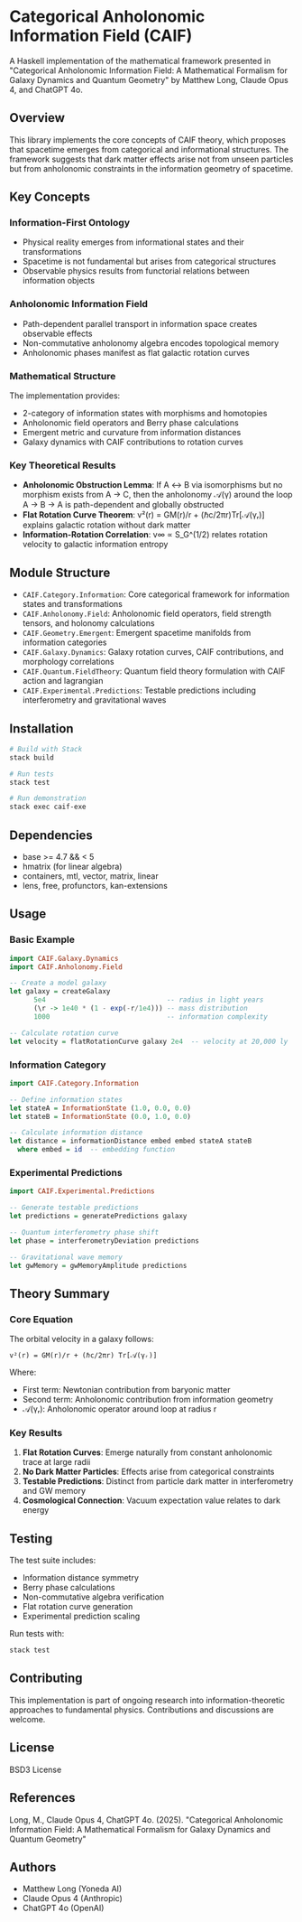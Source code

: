 # Categorical Anholonomic Information Field (CAIF)

A Haskell implementation of the mathematical framework presented in "Categorical Anholonomic Information Field: A Mathematical Formalism for Galaxy Dynamics and Quantum Geometry" by Matthew Long, Claude Opus 4, and ChatGPT 4o.

## Overview

This library implements the core concepts of CAIF theory, which proposes that spacetime emerges from categorical and informational structures. The framework suggests that dark matter effects arise not from unseen particles but from anholonomic constraints in the information geometry of spacetime.

## Key Concepts

### Information-First Ontology
- Physical reality emerges from informational states and their transformations
- Spacetime is not fundamental but arises from categorical structures
- Observable physics results from functorial relations between information objects

### Anholonomic Information Field
- Path-dependent parallel transport in information space creates observable effects
- Non-commutative anholonomy algebra encodes topological memory
- Anholonomic phases manifest as flat galactic rotation curves

### Mathematical Structure
The implementation provides:
- 2-category of information states with morphisms and homotopies
- Anholonomic field operators and Berry phase calculations
- Emergent metric and curvature from information distances
- Galaxy dynamics with CAIF contributions to rotation curves

### Key Theoretical Results

- **Anholonomic Obstruction Lemma**: If A ↔ B via isomorphisms but no morphism exists from A → C, then the anholonomy 𝒜(γ) around the loop A → B → A is path-dependent and globally obstructed
- **Flat Rotation Curve Theorem**: v²(r) = GM(r)/r + (ℏc/2πr)Tr[𝒜(γᵣ)] explains galactic rotation without dark matter
- **Information-Rotation Correlation**: v∞ ∝ S_G^(1/2) relates rotation velocity to galactic information entropy

## Module Structure

- `CAIF.Category.Information`: Core categorical framework for information states and transformations
- `CAIF.Anholonomy.Field`: Anholonomic field operators, field strength tensors, and holonomy calculations
- `CAIF.Geometry.Emergent`: Emergent spacetime manifolds from information categories
- `CAIF.Galaxy.Dynamics`: Galaxy rotation curves, CAIF contributions, and morphology correlations
- `CAIF.Quantum.FieldTheory`: Quantum field theory formulation with CAIF action and lagrangian
- `CAIF.Experimental.Predictions`: Testable predictions including interferometry and gravitational waves

## Installation

```bash
# Build with Stack
stack build

# Run tests
stack test

# Run demonstration
stack exec caif-exe
```

## Dependencies

- base >= 4.7 && < 5
- hmatrix (for linear algebra)
- containers, mtl, vector, matrix, linear
- lens, free, profunctors, kan-extensions

## Usage

### Basic Example

```haskell
import CAIF.Galaxy.Dynamics
import CAIF.Anholonomy.Field

-- Create a model galaxy
let galaxy = createGalaxy 
      5e4                              -- radius in light years
      (\r -> 1e40 * (1 - exp(-r/1e4))) -- mass distribution
      1000                             -- information complexity

-- Calculate rotation curve
let velocity = flatRotationCurve galaxy 2e4  -- velocity at 20,000 ly
```

### Information Category

```haskell
import CAIF.Category.Information

-- Define information states
let stateA = InformationState (1.0, 0.0, 0.0)
let stateB = InformationState (0.0, 1.0, 0.0)

-- Calculate information distance
let distance = informationDistance embed embed stateA stateB
  where embed = id  -- embedding function
```

### Experimental Predictions

```haskell
import CAIF.Experimental.Predictions

-- Generate testable predictions
let predictions = generatePredictions galaxy

-- Quantum interferometry phase shift
let phase = interferometryDeviation predictions

-- Gravitational wave memory
let gwMemory = gwMemoryAmplitude predictions
```

## Theory Summary

### Core Equation
The orbital velocity in a galaxy follows:
```
v²(r) = GM(r)/r + (ℏc/2πr) Tr[𝒜(γᵣ)]
```

Where:
- First term: Newtonian contribution from baryonic matter
- Second term: Anholonomic contribution from information geometry
- 𝒜(γᵣ): Anholonomic operator around loop at radius r

### Key Results
1. **Flat Rotation Curves**: Emerge naturally from constant anholonomic trace at large radii
2. **No Dark Matter Particles**: Effects arise from categorical constraints
3. **Testable Predictions**: Distinct from particle dark matter in interferometry and GW memory
4. **Cosmological Connection**: Vacuum expectation value relates to dark energy

## Testing

The test suite includes:
- Information distance symmetry
- Berry phase calculations
- Non-commutative algebra verification
- Flat rotation curve generation
- Experimental prediction scaling

Run tests with:
```bash
stack test
```

## Contributing

This implementation is part of ongoing research into information-theoretic approaches to fundamental physics. Contributions and discussions are welcome.

## License

BSD3 License

## References

Long, M., Claude Opus 4, ChatGPT 4o. (2025). "Categorical Anholonomic Information Field: A Mathematical Formalism for Galaxy Dynamics and Quantum Geometry"

## Authors

- Matthew Long (Yoneda AI)
- Claude Opus 4 (Anthropic)
- ChatGPT 4o (OpenAI)